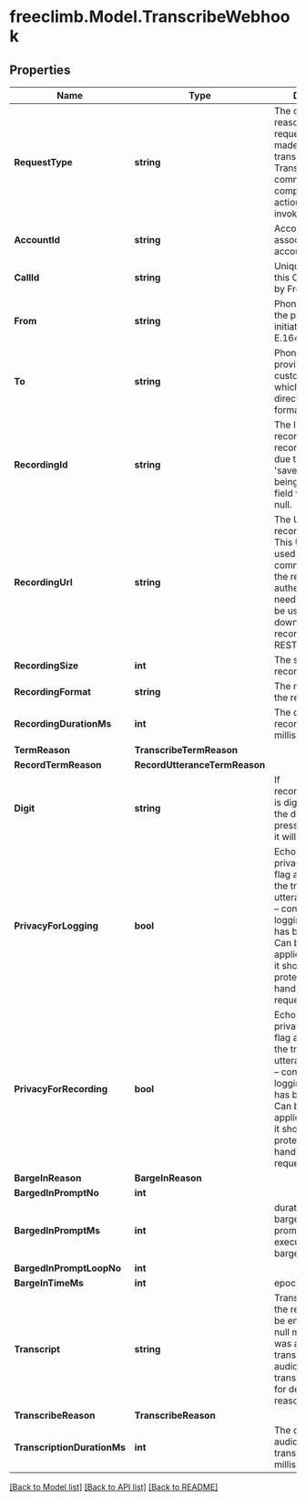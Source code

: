 # freeclimb.Model.TranscribeWebhook

## Properties

Name | Type | Description | Notes
------------ | ------------- | ------------- | -------------
**RequestType** | **string** | The context or reason why this request is being made. Will be transcribe - The TranscribeUtterance command has completed and its actionUrl is being invoked. | [optional] 
**AccountId** | **string** | Account ID associated with your account. | [optional] 
**CallId** | **string** | Unique identifier for this Call, generated by FreeClimb | [optional] 
**From** | **string** | Phone number of the party that initiated the Call (in E.164 format). | [optional] 
**To** | **string** | Phone number provisioned to the customer and to which this Call is directed (in E.164 format). | [optional] 
**RecordingId** | **string** | The ID of the recording. If no recording was made due to errors or the &#39;saveRecording&#39; flag being disabled this field will be set to null. | [optional] 
**RecordingUrl** | **string** | The URL of the recorded audio file. This URL can be used as is in a Play command to play the recording (no authentication needed). It can also be used to download the recording file via the REST API. | [optional] 
**RecordingSize** | **int** | The size of the recording in bytes. | [optional] 
**RecordingFormat** | **string** | The media type of the recording. | [optional] 
**RecordingDurationMs** | **int** | The duration of the recorded audio in milliseconds. | [optional] 
**TermReason** | **TranscribeTermReason** |  | [optional] 
**RecordTermReason** | **RecordUtteranceTermReason** |  | [optional] 
**Digit** | **string** | If recordTermReason is digit, this will be the digit that was pressed. Otherwise it will be null. | [optional] 
**PrivacyForLogging** | **bool** | Echo back of the privacyForLogging flag as specified in the transcribe utterance command – confirmation of logging protection has been applied. Can be used by application to know it should also apply protection when handling this request. | [optional] 
**PrivacyForRecording** | **bool** | Echo back of the privacyForRecording flag as specified in the transcribe utterance command – confirmation of logging protection has been applied. Can be used by application to know it should also apply protection when handling this request. | [optional] 
**BargeInReason** | **BargeInReason** |  | [optional] 
**BargedInPromptNo** | **int** |  | [optional] 
**BargedInPromptMs** | **int** | duration in ms bargedInPromptNo prompt was executing until barge-in occurred. | [optional] 
**BargedInPromptLoopNo** | **int** |  | [optional] 
**BargeInTimeMs** | **int** | epoch time in ms | [optional] 
**Transcript** | **string** | Transcribed text of the recording. Can be empty or null. null means there was a failure in transcribing the audio, refer to transcribeReason for detailed failure reason. | [optional] 
**TranscribeReason** | **TranscribeReason** |  | [optional] 
**TranscriptionDurationMs** | **int** | The duration of the audio being transcribed in milliseconds | [optional] 

[[Back to Model list]](../README.md#documentation-for-models) [[Back to API list]](../README.md#documentation-for-api-endpoints) [[Back to README]](../README.md)

